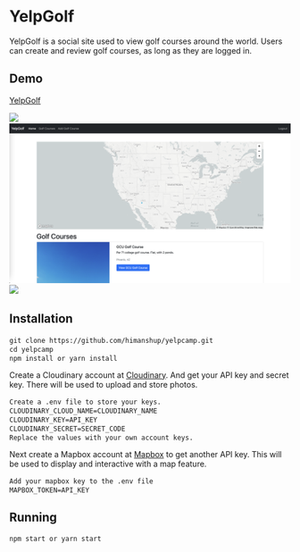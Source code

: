 # YelpGolf

YelpGolf is a social site used to view golf courses around the world. Users can create and review golf courses, as long as they are logged in.

## Demo

<a href="https://salty-spire-23187.herokuapp.com/">YelpGolf</a>

<img src="/public/assets/yelpgolf-home.png">
<img src="/public/assets/yelpgolf-courses.png">
<img src="/public/assets/yelpgolf-show.png">

## Installation

```
git clone https://github.com/himanshup/yelpcamp.git
cd yelpcamp
npm install or yarn install
```

Create a Cloudinary account at <a href="https://cloudinary.com/documentation">Cloudinary</a>. And get your API key and secret key. There will be used to upload and store photos.

```
Create a .env file to store your keys.
CLOUDINARY_CLOUD_NAME=CLOUDINARY_NAME
CLOUDINARY_KEY=API_KEY
CLOUDINARY_SECRET=SECRET_CODE
Replace the values with your own account keys.
```

Next create a Mapbox account at <a href="https://docs.mapbox.com/api/overview/">Mapbox</a> to get another API key. This will be used to display and interactive with a map feature.

```
Add your mapbox key to the .env file
MAPBOX_TOKEN=API_KEY
```

## Running

```
npm start or yarn start
```
